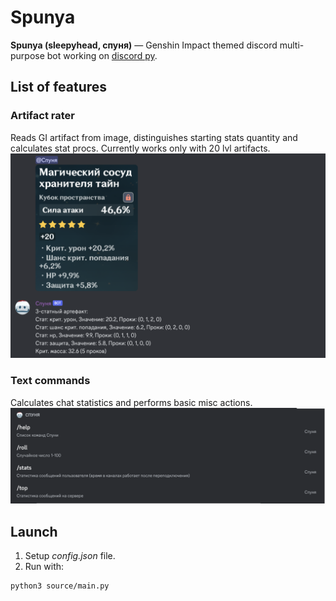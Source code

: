 
# Spunya
**Spunya (sleepyhead, спуня)** — Genshin Impact themed discord multi-purpose bot working on [discord py](https://discordpy.readthedocs.io/en/stable/api.html).
## List of features
### Artifact rater

Reads GI artifact from image, distinguishes starting stats quantity and calculates stat procs. Currently works only with 20 lvl artifacts.
![Rate prompt](resources/repo/artifact-rate.png)

### Text commands

Calculates chat statistics and performs basic misc actions.
![Command list](resources/repo/text-commands.png)
## Launch

1. Setup _config.json_ file.
2. Run with:

```
python3 source/main.py
```
